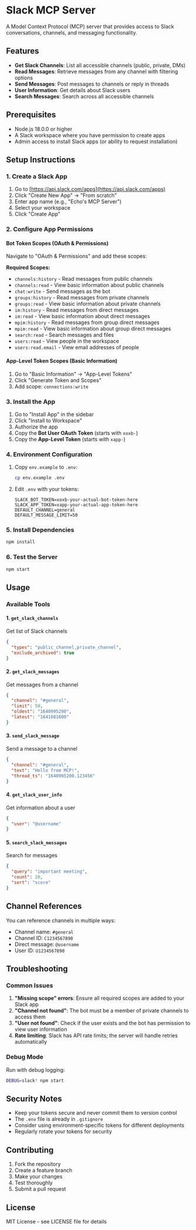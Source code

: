 # Slack MCP Server

A Model Context Protocol (MCP) server that provides access to Slack conversations, channels, and messaging functionality.

## Features

- **Get Slack Channels**: List all accessible channels (public, private, DMs)
- **Read Messages**: Retrieve messages from any channel with filtering options
- **Send Messages**: Post messages to channels or reply in threads
- **User Information**: Get details about Slack users
- **Search Messages**: Search across all accessible channels

## Prerequisites

- Node.js 18.0.0 or higher
- A Slack workspace where you have permission to create apps
- Admin access to install Slack apps (or ability to request installation)

## Setup Instructions

### 1. Create a Slack App

1. Go to [https://api.slack.com/apps](https://api.slack.com/apps)
2. Click "Create New App" → "From scratch"
3. Enter app name (e.g., "Echo's MCP Server")
4. Select your workspace
5. Click "Create App"

### 2. Configure App Permissions

#### Bot Token Scopes (OAuth & Permissions)
Navigate to "OAuth & Permissions" and add these scopes:

**Required Scopes:**
- `channels:history` - Read messages from public channels
- `channels:read` - View basic information about public channels
- `chat:write` - Send messages as the bot
- `groups:history` - Read messages from private channels
- `groups:read` - View basic information about private channels
- `im:history` - Read messages from direct messages
- `im:read` - View basic information about direct messages
- `mpim:history` - Read messages from group direct messages
- `mpim:read` - View basic information about group direct messages
- `search:read` - Search messages and files
- `users:read` - View people in the workspace
- `users:read.email` - View email addresses of people

#### App-Level Token Scopes (Basic Information)
1. Go to "Basic Information" → "App-Level Tokens"
2. Click "Generate Token and Scopes"
3. Add scope: `connections:write`

### 3. Install the App

1. Go to "Install App" in the sidebar
2. Click "Install to Workspace"
3. Authorize the app
4. Copy the **Bot User OAuth Token** (starts with `xoxb-`)
5. Copy the **App-Level Token** (starts with `xapp-`)

### 4. Environment Configuration

1. Copy `env.example` to `.env`:
   ```bash
   cp env.example .env
   ```

2. Edit `.env` with your tokens:
   ```env
   SLACK_BOT_TOKEN=xoxb-your-actual-bot-token-here
   SLACK_APP_TOKEN=xapp-your-actual-app-token-here
   DEFAULT_CHANNEL=general
   DEFAULT_MESSAGE_LIMIT=50
   ```

### 5. Install Dependencies

```bash
npm install
```

### 6. Test the Server

```bash
npm start
```

## Usage

### Available Tools

#### 1. `get_slack_channels`
Get list of Slack channels
```json
{
  "types": "public_channel,private_channel",
  "exclude_archived": true
}
```

#### 2. `get_slack_messages`
Get messages from a channel
```json
{
  "channel": "#general",
  "limit": 50,
  "oldest": "1640995200",
  "latest": "1641081600"
}
```

#### 3. `send_slack_message`
Send a message to a channel
```json
{
  "channel": "#general",
  "text": "Hello from MCP!",
  "thread_ts": "1640995200.123456"
}
```

#### 4. `get_slack_user_info`
Get information about a user
```json
{
  "user": "@username"
}
```

#### 5. `search_slack_messages`
Search for messages
```json
{
  "query": "important meeting",
  "count": 20,
  "sort": "score"
}
```

## Channel References

You can reference channels in multiple ways:
- Channel name: `#general`
- Channel ID: `C1234567890`
- Direct message: `@username`
- User ID: `U1234567890`

## Troubleshooting

### Common Issues

1. **"Missing scope" errors**: Ensure all required scopes are added to your Slack app
2. **"Channel not found"**: The bot must be a member of private channels to access them
3. **"User not found"**: Check if the user exists and the bot has permission to view user information
4. **Rate limiting**: Slack has API rate limits; the server will handle retries automatically

### Debug Mode

Run with debug logging:
```bash
DEBUG=slack* npm start
```

## Security Notes

- Keep your tokens secure and never commit them to version control
- The `.env` file is already in `.gitignore`
- Consider using environment-specific tokens for different deployments
- Regularly rotate your tokens for security

## Contributing

1. Fork the repository
2. Create a feature branch
3. Make your changes
4. Test thoroughly
5. Submit a pull request

## License

MIT License - see LICENSE file for details












